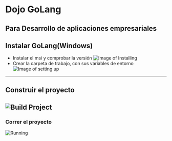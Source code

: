 # Dojo GoLang
Para Desarrollo de aplicaciones empresariales
----------------------
## Instalar GoLang(Windows)
* Instalar el msi y comprobar la versión
![Image of Installing](https://i.gyazo.com/963c11f55ba6e66ac560134be40c27c5.png)
* Crear la carpeta de trabajo, con sus variables de entorno
![Image of setting up](https://i.gyazo.com/87adf1623ce2df0eff55942ebd02e58d.png)
----------------------------------------
## Construir el proyecto
![Build Project](https://i.gyazo.com/ed2f5b8ebf3243bf8b9add43df19d893.png)
--------------------
### Correr el proyecto
![Running](https://i.gyazo.com/2da0bb2304eb6e239cc1648770224600.png)
